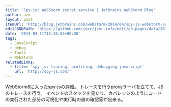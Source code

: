 ```yaml
---
title: 'Spy-js: WebStorm secret service | JetBrains WebStorm Blog'
author: azu
layout: post
itemUrl: 'http://blog.jetbrains.com/webstorm/2014/04/spy-js-webstorm-secret-service/'
editJSONPath: 'https://github.com/jser/jser.info/edit/gh-pages/data/2014/04/index.json'
date: '2014-04-11T15:16:53+00:00'
tags:
  - JavaScript
  - debug
  - Tools
  - WebStorm
relatedLinks:
  - title: 'spy-js: tracing, profiling, debugging javascript'
    url: 'http://spy-js.com/'
---
```

WebStorm8に入ったspy-jsの詳細。
トレースを行うproxyサーバを立てて、JSのトレースを行う。
イベントのスタックを見たり、カバレッジのようにコードの実行された部分の可視化や実行時の値の確認等が出来る。
